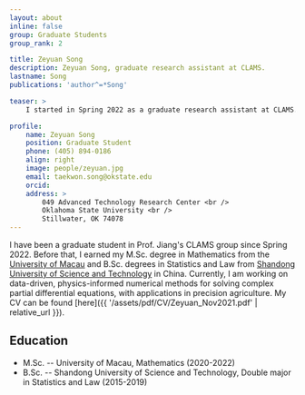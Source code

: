 ```yaml
---
layout: about
inline: false
group: Graduate Students
group_rank: 2

title: Zeyuan Song
description: Zeyuan Song, graduate research assistant at CLAMS.
lastname: Song
publications: 'author^=*Song'

teaser: >
    I started in Spring 2022 as a graduate research assistant at CLAMS.

profile:
    name: Zeyuan Song
    position: Graduate Student
    phone: (405) 894-0186
    align: right
    image: people/zeyuan.jpg
    email: taekwon.song@okstate.edu
    orcid: 
    address: >
        049 Advanced Technology Research Center <br />
        Oklahoma State University <br />
        Stillwater, OK 74078
---
```


I have been a graduate student in Prof. Jiang's CLAMS group since Spring 2022. Before that, I earned my M.Sc. degree in Mathematics from the [University of Macau](https://www.um.edu.mo/) and B.Sc. degrees in Statistics and Law from [Shandong University of Science and Technology](https://en.sdust.edu.cn/) in China. Currently, I am working on data-driven, physics-informed numerical methods for solving complex partial differential equations, with applications in precision agriculture. My CV can be found [here]({{ '/assets/pdf/CV/Zeyuan_Nov2021.pdf' | relative_url }}).

## Education

* M.Sc. -- University of Macau, Mathematics (2020-2022)
* B.Sc. -- Shandong University of Science and Technology, Double major in Statistics and Law (2015-2019)
